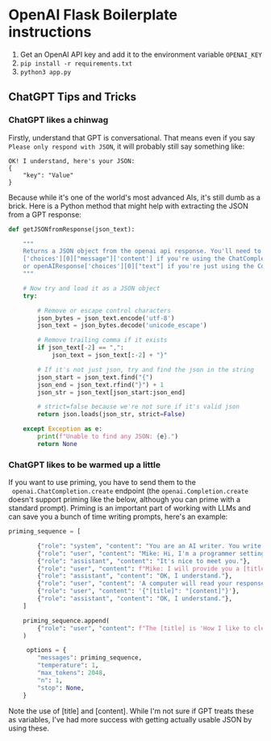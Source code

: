 # OpenAI Flask Boilerplate instructions

1. Get an OpenAI API key and add it to the environment variable `OPENAI_KEY`
2. `pip install -r requirements.txt`
3. `python3 app.py`

## ChatGPT Tips and Tricks
### ChatGPT likes a chinwag
Firstly, understand that GPT is conversational. That means even if you say `Please only respond with JSON`, it will probably still say something like:

```
OK! I understand, here's your JSON:
{
	"key": "Value"
}
```

Because while it's one of the world's most advanced AIs, it's still dumb as a brick. Here is a Python method that might help with extracting the JSON from a GPT response:

```python
def getJSONfromResponse(json_text):

    """
    Returns a JSON object from the openai api response. You'll need to get the openAIResponse
    ['choices'][0]["message"]['content'] if you're using the ChatCompletion endpoint 
    or openAIResponse['choices'][0]["text"] if you're just using the Completion endpoint.
    """

    # Now try and load it as a JSON object
    try:

        # Remove or escape control characters
        json_bytes = json_text.encode('utf-8')
        json_text = json_bytes.decode('unicode_escape')

		# Remove trailing comma if it exists
        if json_text[-2] == ",":
            json_text = json_text[:-2] + "}"

        # If it's not just json, try and find the json in the string
        json_start = json_text.find("{")
        json_end = json_text.rfind("}") + 1
        json_str = json_text[json_start:json_end]

        # strict=false because we're not sure if it's valid json
        return json.loads(json_str, strict=False)

    except Exception as e:
        print(f"Unable to find any JSON: {e}.")
        return None
```
### ChatGPT likes to be warmed up a little
If you want to use priming, you have to send them to the ` openai.ChatCompletion.create`  endpoint (the `openai.Completion.create` doesn't support priming like the below, although you can prime with a standard prompt). Priming is an important part of working with LLMs and can save you a bunch of time writing prompts, here's an example:

```python
priming_sequence = [

        {"role": "system", "content": "You are an AI writer. You write business documents that are relevant to a certain standard I will provide later."},
        {"role": "user", "content": "Mike: Hi, I'm a programmer setting up your environment."},
        {"role": "assistant", "content": "It's nice to meet you."},
        {"role": "user", "content": f"Mike: I will provide you a [title] of a blogpost. I want you to provide at least 500 words of [content] for that blogpost. To help you, you will receive the title of the blog and the top of the blog"},
        {"role": "assistant", "content": "OK, I understand."},
        {"role": "user", "content": 'A computer will read your response, so I need you to respond to me with ONLY a JSON object and NOTHING ELSE. The next thing I send is an example of what I want you to return. '},
        {"role": "user", "content": '{"[title]": "[content]"}'},
        {"role": "assistant", "content": "OK, I understand."},
    ]

    priming_sequence.append(
        {"role": "user", "content": f"The [title] is 'How I like to clean my shoes'. The title of the blog is 'Mikes Housework Blog', the topic of the blog is 'Housework, Cleaning and Home Maintenance'"},
    )

     options = {
        "messages": priming_sequence,
        "temperature": 1,
        "max_tokens": 2048,
        "n": 1,
        "stop": None,
    }
```

Note the use of [title] and [content]. While I'm not sure if GPT treats these as variables, I've had more success with getting actually usable JSON by using these.